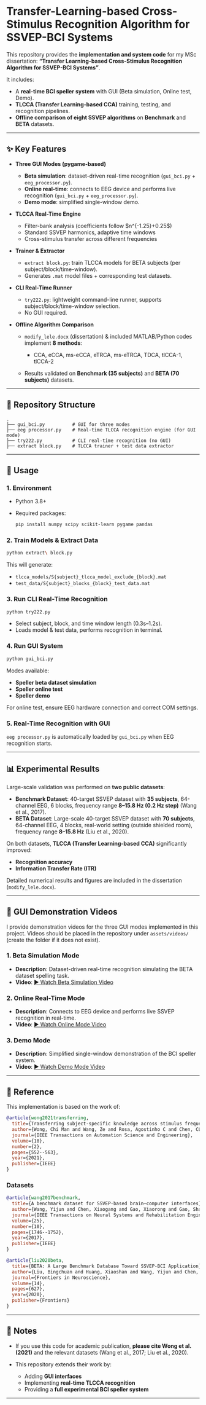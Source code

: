 # Transfer-Learning-based Cross-Stimulus Recognition Algorithm for SSVEP-BCI Systems

This repository provides the **implementation and system code** for my MSc dissertation:
**“Transfer Learning-based Cross-Stimulus Recognition Algorithm for SSVEP-BCI Systems”**.

It includes:

* A **real-time BCI speller system** with GUI (Beta simulation, Online test, Demo).
* **TLCCA (Transfer Learning-based CCA)** training, testing, and recognition pipelines.
* **Offline comparison of eight SSVEP algorithms** on **Benchmark** and **BETA** datasets.

---

## ✨ Key Features

* **Three GUI Modes (pygame-based)**

  * **Beta simulation**: dataset-driven real-time recognition (`gui_bci.py` + `eeg_processor.py`).
  * **Online real-time**: connects to EEG device and performs live recognition (`gui_bci.py` + `eeg_processor.py`).
  * **Demo mode**: simplified single-window demo.

* **TLCCA Real-Time Engine**

  * Filter-bank analysis (coefficients follow \$n^{-1.25}+0.25\$)
  * Standard SSVEP harmonics, adaptive time windows
  * Cross-stimulus transfer across different frequencies

* **Trainer & Extractor**

  * `extract block.py`: train TLCCA models for BETA subjects (per subject/block/time-window).
  * Generates `.mat` model files + corresponding test datasets.

* **CLI Real-Time Runner**

  * `try222.py`: lightweight command-line runner, supports subject/block/time-window selection.
  * No GUI required.

* **Offline Algorithm Comparison**

  * `modify_lele.docx` (dissertation) & included MATLAB/Python codes implement **8 methods**:

    * CCA, eCCA, ms-eCCA, eTRCA, ms-eTRCA, TDCA, tlCCA-1, tlCCA-2
  * Results validated on **Benchmark (35 subjects)** and **BETA (70 subjects)** datasets.

---

## 📂 Repository Structure

```
.
├── gui_bci.py          # GUI for three modes
├── eeg processor.py    # Real-time TLCCA recognition engine (for GUI mode)
├── try222.py           # CLI real-time recognition (no GUI)
├── extract block.py    # TLCCA trainer + test data extractor
```

---

## 🚀 Usage

### 1. Environment

* Python 3.8+
* Required packages:

  ```bash
  pip install numpy scipy scikit-learn pygame pandas
  ```

### 2. Train Models & Extract Data

```bash
python extract\ block.py
```

This will generate:

* `tlcca_models/S{subject}_tlcca_model_exclude_{block}.mat`
* `test_data/S{subject}_blocks_{block}_test_data.mat`

### 3. Run CLI Real-Time Recognition

```bash
python try222.py
```

* Select subject, block, and time window length (0.3s–1.2s).
* Loads model & test data, performs recognition in terminal.

### 4. Run GUI System

```bash
python gui_bci.py
```

Modes available:

* **Speller beta dataset simulation**
* **Speller online test**
* **Speller demo**

For online test, ensure EEG hardware connection and correct COM settings.

### 5. Real-Time Recognition with GUI

`eeg processor.py` is automatically loaded by `gui_bci.py` when EEG recognition starts.

---

## 📊 Experimental Results

Large-scale validation was performed on **two public datasets**:

* **Benchmark Dataset**: 40-target SSVEP dataset with **35 subjects**, 64-channel EEG, 6 blocks, frequency range **8–15.8 Hz (0.2 Hz step)** (Wang et al., 2017).
* **BETA Dataset**: Large-scale 40-target SSVEP dataset with **70 subjects**, 64-channel EEG, 4 blocks, real-world setting (outside shielded room), frequency range **8–15.8 Hz** (Liu et al., 2020).

On both datasets, **TLCCA (Transfer Learning-based CCA)** significantly improved:

* **Recognition accuracy**
* **Information Transfer Rate (ITR)**

Detailed numerical results and figures are included in the dissertation (`modify_lele.docx`).

---

## 🎥 GUI Demonstration Videos

I provide demonstration videos for the three GUI modes implemented in this project.
Videos should be placed in the repository under `assets/videos/` (create the folder if it does not exist).

### 1. **Beta Simulation Mode**

* **Description**: Dataset-driven real-time recognition simulating the BETA dataset spelling task.
* **Video**: [▶️ Watch Beta Simulation Video](assets/videos/beta_demo.mp4)

### 2. **Online Real-Time Mode**

* **Description**: Connects to EEG device and performs live SSVEP recognition in real-time.
* **Video**: [▶️ Watch Online Mode Video](assets/videos/online_demo.mp4)

### 3. **Demo Mode**

* **Description**: Simplified single-window demonstration of the BCI speller system.
* **Video**: [▶️ Watch Demo Mode Video](assets/videos/gui_demo.mp4)

---

## 📖 Reference

This implementation is based on the work of:

```bibtex
@article{wong2021transferring,
  title={Transferring subject-specific knowledge across stimulus frequencies in SSVEP-based BCIs},
  author={Wong, Chi Man and Wang, Ze and Rosa, Agostinho C and Chen, CL Philip and Jung, Tzyy-Ping and Hu, Yong and Wan, Feng},
  journal={IEEE Transactions on Automation Science and Engineering},
  volume={18},
  number={2},
  pages={552--563},
  year={2021},
  publisher={IEEE}
}
```

### Datasets

```bibtex
@article{wang2017benchmark,
  title={A benchmark dataset for SSVEP-based brain–computer interfaces},
  author={Wang, Yijun and Chen, Xiaogang and Gao, Xiaorong and Gao, Shangkai},
  journal={IEEE Transactions on Neural Systems and Rehabilitation Engineering},
  volume={25},
  number={10},
  pages={1746--1752},
  year={2017},
  publisher={IEEE}
}

@article{liu2020beta,
  title={BETA: A Large Benchmark Database Toward SSVEP-BCI Application},
  author={Liu, Bingchuan and Huang, Xiaoshan and Wang, Yijun and Chen, Xiaogang and Gao, Xiaorong},
  journal={Frontiers in Neuroscience},
  volume={14},
  pages={627},
  year={2020},
  publisher={Frontiers}
}
```

---

## 📌 Notes

* If you use this code for academic publication, **please cite Wong et al. (2021)** and the relevant datasets (Wang et al., 2017; Liu et al., 2020).
* This repository extends their work by:

  * Adding **GUI interfaces**
  * Implementing **real-time TLCCA recognition**
  * Providing a **full experimental BCI speller system**

---

